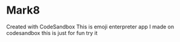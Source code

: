 # Mark8
Created with CodeSandbox
This is emoji enterpreter app I made on codesandbox this is just for fun try it
